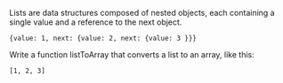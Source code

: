 Lists are data structures composed of nested objects, each containing a single value and a reference to the next object.

`{value: 1, next: {value: 2, next: {value: 3 }}}`

Write a function listToArray that converts a list to an array, like this:

`[1, 2, 3]`

